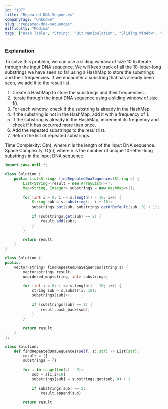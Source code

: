 ```yaml
---
id: "187"
title: "Repeated DNA Sequences"
companyTags: "Unknown"
slug: "repeated-dna-sequences"
difficulty: "Medium"
tags: ["Hash Table", "String", "Bit Manipulation", "Sliding Window", "Rolling Hash", "Hash Function"]
---
```


### Explanation
To solve this problem, we can use a sliding window of size 10 to iterate through the input DNA sequence. We will keep track of all the 10-letter-long substrings we have seen so far using a HashMap to store the substrings and their frequencies. If we encounter a substring that has already been seen, we add it to the result list.

1. Create a HashMap to store the substrings and their frequencies.
2. Iterate through the input DNA sequence using a sliding window of size 10.
3. For each window, check if the substring is already in the HashMap.
4. If the substring is not in the HashMap, add it with a frequency of 1.
5. If the substring is already in the HashMap, increment its frequency and check if it has occurred more than once.
6. Add the repeated substrings to the result list.
7. Return the list of repeated substrings.

Time Complexity: O(n), where n is the length of the input DNA sequence.
Space Complexity: O(n), where n is the number of unique 10-letter-long substrings in the input DNA sequence.
```java
import java.util.*;

class Solution {
    public List<String> findRepeatedDnaSequences(String s) {
        List<String> result = new ArrayList<>();
        Map<String, Integer> substrings = new HashMap<>();
        
        for (int i = 0; i <= s.length() - 10; i++) {
            String sub = s.substring(i, i + 10);
            substrings.put(sub, substrings.getOrDefault(sub, 0) + 1);
            
            if (substrings.get(sub) == 2) {
                result.add(sub);
            }
        }
        
        return result;
    }
}
```

```cpp
class Solution {
public:
    vector<string> findRepeatedDnaSequences(string s) {
        vector<string> result;
        unordered_map<string, int> substrings;
        
        for (int i = 0; i <= s.length() - 10; i++) {
            string sub = s.substr(i, 10);
            substrings[sub]++;
            
            if (substrings[sub] == 2) {
                result.push_back(sub);
            }
        }
        
        return result;
    }
};
```

```python
class Solution:
    def findRepeatedDnaSequences(self, s: str) -> List[str]:
        result = []
        substrings = {}
        
        for i in range(len(s) - 9):
            sub = s[i:i+10]
            substrings[sub] = substrings.get(sub, 0) + 1
            
            if substrings[sub] == 2:
                result.append(sub)
        
        return result
```